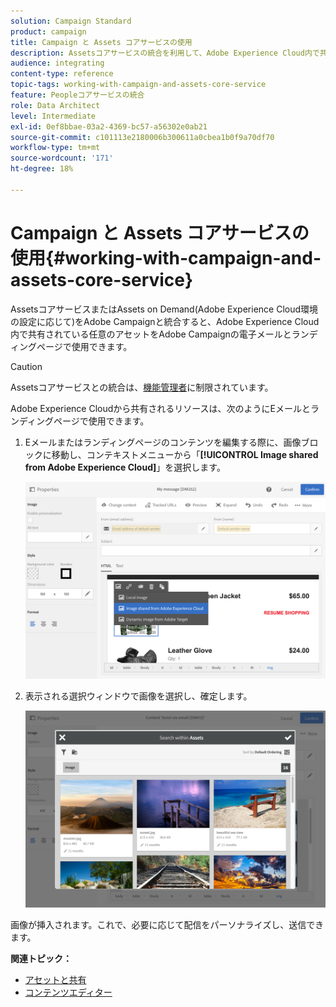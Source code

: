 ```yaml
---
solution: Campaign Standard
product: campaign
title: Campaign と Assets コアサービスの使用
description: Assetsコアサービスの統合を利用して、Adobe Experience Cloud内で共有されているリソースをAdobe Campaignメッセージとランディングページで使用します。
audience: integrating
content-type: reference
topic-tags: working-with-campaign-and-assets-core-service
feature: Peopleコアサービスの統合
role: Data Architect
level: Intermediate
exl-id: 0ef8bbae-03a2-4369-bc57-a56302e0ab21
source-git-commit: c101113e2180006b300611a0cbea1b0f9a70df70
workflow-type: tm+mt
source-wordcount: '171'
ht-degree: 18%

---
```


# Campaign と Assets コアサービスの使用{#working-with-campaign-and-assets-core-service}

AssetsコアサービスまたはAssets on Demand(Adobe Experience Cloud環境の設定に応じて)をAdobe Campaignと統合すると、Adobe Experience Cloud内で共有されている任意のアセットをAdobe Campaignの電子メールとランディングページで使用できます。

>[!CAUTION]
>
> Assetsコアサービスとの統合は、[機能管理者](../../administration/using/users-management.md#functional-administrators)に制限されています。

Adobe Experience Cloudから共有されるリソースは、次のようにEメールとランディングページで使用できます。

1. Eメールまたはランディングページのコンテンツを編集する際に、画像ブロックに移動し、コンテキストメニューから「**[!UICONTROL Image shared from Adobe Experience Cloud]**」を選択します。

   ![](assets/dam_insert_image_dce.png)

1. 表示される選択ウィンドウで画像を選択し、確定します。

   ![](assets/dam_shared_image_selection.png)

画像が挿入されます。これで、必要に応じて配信をパーソナライズし、送信できます。

**関連トピック：**

* [アセットと共有](https://experienceleague.adobe.com/docs/core-services/interface/assets/experience-cloud-assets.html)
* [コンテンツエディター](../../designing/using/personalization.md#example-email-personalization)
